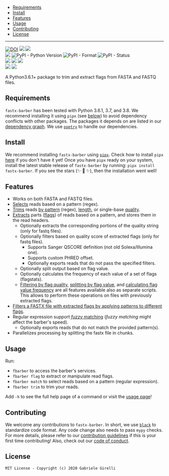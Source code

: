 <!-- MarkdownTOC -->

- [Requirements](#requirements)
- [Install](#install)
- [Features](#features)
- [Usage](#usage)
- [Contributing](#contributing)
- [License](#license)

<!-- /MarkdownTOC -->

---

[![DOI](https://zenodo.org/badge/281703558.svg)](https://zenodo.org/badge/latestdoi/281703558) ![](https://img.shields.io/librariesio/github/ggirelli/fastx-barber.svg?style=flat) ![](https://img.shields.io/github/license/ggirelli/fastx-barber.svg?style=flat)  
![](https://github.com/ggirelli/fastx-barber/workflows/Python%20package/badge.svg?branch=main&event=push) ![PyPI - Python Version](https://img.shields.io/pypi/pyversions/fastx-barber) ![PyPI - Format](https://img.shields.io/pypi/format/fastx-barber) ![PyPI - Status](https://img.shields.io/pypi/status/fastx-barber)  
![](https://img.shields.io/github/release/ggirelli/fastx-barber.svg?style=flat) ![](https://img.shields.io/github/release-date/ggirelli/fastx-barber.svg?style=flat) ![](https://img.shields.io/github/languages/code-size/ggirelli/fastx-barber.svg?style=flat)  
![](https://img.shields.io/github/watchers/ggirelli/fastx-barber.svg?label=Watch&style=social) ![](https://img.shields.io/github/stars/ggirelli/fastx-barber.svg?style=social)

A Python3.6.1+ package to trim and extract flags from FASTA  and FASTQ files.

## Requirements

`fastx-barber` has been tested with Python 3.6.1, 3.7, and 3.8. We recommend installing it using `pipx` (see [below](#install)) to avoid dependency conflicts with other packages. The packages it depends on are listed in our [dependency graph](https://github.com/ggirelli/fastx-barber/network/dependencies). We use [`poetry`](https://github.com/python-poetry/poetry) to handle our dependencies.

## Install

We recommend installing `fastx-barber` using [`pipx`](https://github.com/pipxproject/pipx). Check how to install `pipx` [here](https://github.com/pipxproject/pipx#install-pipx) if you don't have it yet! Once you have `pipx` ready on your system, install the latest stable release of `fastx-barber` by running: `pipx install fastx-barber`. If you see the stars (✨ 🌟 ✨), then the installation went well!

## Features

* Works on both FASTA and FASTQ files.
* [Selects](usage#match) reads based on a pattern (regex).
* [Trims](usage#trim) reads [by pattern](usage#trim-by-regular-expression) (regex), [length](usage#trim-by-length), or single-base [quality](usage#trim-by-quality).
* [Extracts](usage#extract-flags) parts ([flags](usage#flags)) of reads based on a pattern, and stores them in the read headers.
    - Optionally extracts the corresponding portions of the quality string (only for fastq files).
    - Optionally filters based on quality score of extracted flags (only for fastq files).
        + Supports Sanger QSCORE definition (not old Solexa/Illumina one).
        + Supports custom PHRED offset.
        + Optionally exports reads that do not pass the specified filters.
    - Optionally split output based on flag value.
    - Optionally calculates the frequency of each value of a set of flags (flagstats).
    - [Filtering by flag quality](usage#filter-by-flag-quality), [splitting by flag value](usage#split-by-flag-value), and [calculating flag value frequency](usage#calculate-flag-value-frequency) are all features available also as separate scripts. This allows to perform these operations on files with previously extracted flags.
* [Filters a FASTX file with extracted flags by applying patterns to different flags](usage#match-flags-with-regular-expressions).
* Regular expression support [*fuzzy* matching](https://pypi.org/project/regex/#approximate-fuzzy-matching-hg-issue-12-hg-issue-41-hg-issue-109) (*fuzzy matching* might affect the barber's speed).
    * Optionally exports reads that do not match the provided pattern(s).
* Parallelizes processing by splitting the fastx file in chunks.

## Usage

Run:

* `fbarber` to access the barber's services.
* `fbarber flag` to extract or manipulate read flags.
* `fbarber match` to select reads based on a pattern (regular expression).
* `fbarber trim` to trim your reads.

Add `-h` to see the full help page of a command or visit the [usage page](usage)!

## Contributing

We welcome any contributions to `fastx-barber`. In short, we use [`black`](https://github.com/psf/black) to standardize code format. Any code change also needs to pass `mypy` checks. For more details, please refer to our [contribution guidelines](https://github.com/ggirelli/fastx-barber/blob/main/CONTRIBUTING.md) if this is your first time contributing! Also, check out our [code of conduct](https://github.com/ggirelli/fastx-barber/blob/main/CODE_OF_CONDUCT.md).

## License

`MIT License - Copyright (c) 2020 Gabriele Girelli`
